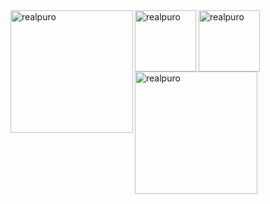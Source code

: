 <div>
  <img height="196" align="left" src="https://github-readme-stats.vercel.app/api?username=LatexGod&show_icons=true&theme=github_dark&hide_border=true&include_all_commits=true" alt="realpuro"/>
  <img height="98" align="center" src="https://github-readme-stats.vercel.app/api/top-langs/?username=LatexGod&show_icons=true&theme=github_dark&hide_border=true&layout=compact" alt="realpuro"/>
  <img height="98" align="center" src="https://github-readme-stats.vercel.app/api/pin/?username=LatexGod&repo=PuroToolKit&show_icons=true&theme=github_dark&hide_border=true&locale=en&layout=compact" alt="realpuro"/>
  <img height="196" align="left" src="https://github-readme-streak-stats.herokuapp.com/?user=LatexGod&theme=github-dark-blue&hide_border=true" alt="realpuro" />
</div>
